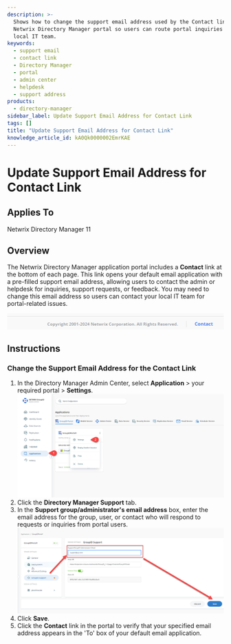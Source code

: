 ```yaml
---
description: >-
  Shows how to change the support email address used by the Contact link in the
  Netwrix Directory Manager portal so users can route portal inquiries to your
  local IT team.
keywords:
  - support email
  - contact link
  - Directory Manager
  - portal
  - admin center
  - helpdesk
  - support address
products:
  - directory-manager
sidebar_label: Update Support Email Address for Contact Link
tags: []
title: "Update Support Email Address for Contact Link"
knowledge_article_id: kA0Qk0000002EmrKAE
---
```


# Update Support Email Address for Contact Link

## Applies To
Netwrix Directory Manager 11

## Overview
The Netwrix Directory Manager application portal includes a **Contact** link at the bottom of each page. This link opens your default email application with a pre-filled support email address, allowing users to contact the admin or helpdesk for inquiries, support requests, or feedback. You may need to change this email address so users can contact your local IT team for portal-related issues.

![Contact link at the bottom of Directory Manager portal page](images/ka0Qk000000EMdN_0EMQk00000Ba6Gf.png)

## Instructions

### Change the Support Email Address for the Contact Link
1. In the Directory Manager Admin Center, select **Application** > your required portal > **Settings**.  
   ![Portal settings in Directory Manager Admin Center](images/ka0Qk000000EMdN_0EMQk00000Ba6Jt.png)
2. Click the **Directory Manager Support** tab.
3. In the **Support group/administrator's email address** box, enter the email address for the group, user, or contact who will respond to requests or inquiries from portal users.  
   ![Support group/administrator's email address field in Directory Manager](images/ka0Qk000000EMdN_0EMQk00000Ba6IH.png)
4. Click **Save**.
5. Click the **Contact** link in the portal to verify that your specified email address appears in the 'To' box of your default email application.
